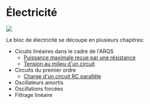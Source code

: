 # Électricité

![](images/électricité.webp)

Le bloc de électricité se découpe en plusieurs chapitres:

* Cicuits linéaires dans le cadre de l'ARQS
  * [Puissance maximale reçue par une résistance](../exercices/elec/puissance_maximale.md)
  * [Tension au milieu d'un circuit](../exercices/elec/tension_centrale_E1_R1_R2_E2.md)
* Circuits du premier ordre
  * [Charge d'un circuit RC parallèle](../exercices/elec/charge_circuit_RC_parallele.md)
* Oscillateurs amortis
* Oscillations forcées
* Filtrage linéaire
